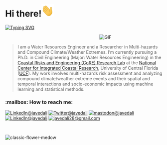 <h1 align="left">Hi there!<img src="https://raw.githubusercontent.com/ABSphreak/ABSphreak/master/gifs/Hi.gif" width="40px" height="40px" /></h1>

[![Typing SVG](https://readme-typing-svg.demolab.com?font=Fira+Code&duration=2000&pause=500&multiline=true&width=610&lines=Javed+Ali;Researcher+%7C+PhD+Candidate+%7C+Climate+Data+Scientist)](https://git.io/typing-svg)

<img align="right" alt="GIF" src="https://github.com/abhisheknaiidu/abhisheknaiidu/blob/master/code.gif?raw=true" width="40%" height="40%"/><br>

>I am a Water Resources Engineer and a Researcher in Multi-hazards and Compound Climate/Weather Extremes. I’m currently pursuing a Ph.D. in Civil Engineering (Major: Water Resources Engineering) in the [Coastal Risks and Engineering (CoRE) Research Lab](https://core-lab.weebly.com/) at the [National Center for Integrated Coastal Research](https://coastal.ucf.edu/), University of Central Florida ([UCF](https://www.ucf.edu/)).
>My work involves multi-hazards risk assessment and analyzing compound climate/weather extreme events and their spatial and temporal interactions and socio-economic impacts using machine learning and statistical methods. 

<h3 align="left">:mailbox: How to reach me:</h3>
 <p align="left">
 <a href="https://javedali.net"><img src="https://img.shields.io/badge/Website%20-%2302569B.svg?&style=for-the-badge&logo=WordPress&logoColor=white" alt="LinkedIn@javedali"></a>
  <a href="https://twitter.com/javedali99"><img src="https://img.shields.io/badge/twitter-%231DA1F2.svg?&style=for-the-badge&logo=twitter&logoColor=white" alt="Twitter@javedali"></a>
 <a href="https://fediscience.org/@javedali"><img src="https://img.shields.io/badge/mastodon-%231DA1F2.svg?&style=for-the-badge&logo=mastodon&logoColor=white&color=purple" alt="mastodon@javedali"></a>
  <a href="https://www.linkedin.com/in/javedali18"><img src="https://img.shields.io/badge/linkedin-%230077B5.svg?&style=for-the-badge&logo=linkedin&logoColor=white" alt="LinkedIn@javedali"></a>
  <a href="mailto:javedali28@gmail.com"><img src="https://img.shields.io/badge/email-D14836?&style=for-the-badge&logo=gmail&logoColor=white" alt="javedali28@gmail.com"></a>
 
</p>
<br>


![classic-flower-medow](https://user-images.githubusercontent.com/15319503/153984316-99e47aa9-3a1e-40bc-a4b1-e9d277da3816.png)






<!--

👨‍🔬 I am open to collaborate on any multi-hazards or weather/climate extremes related research. 
-->
